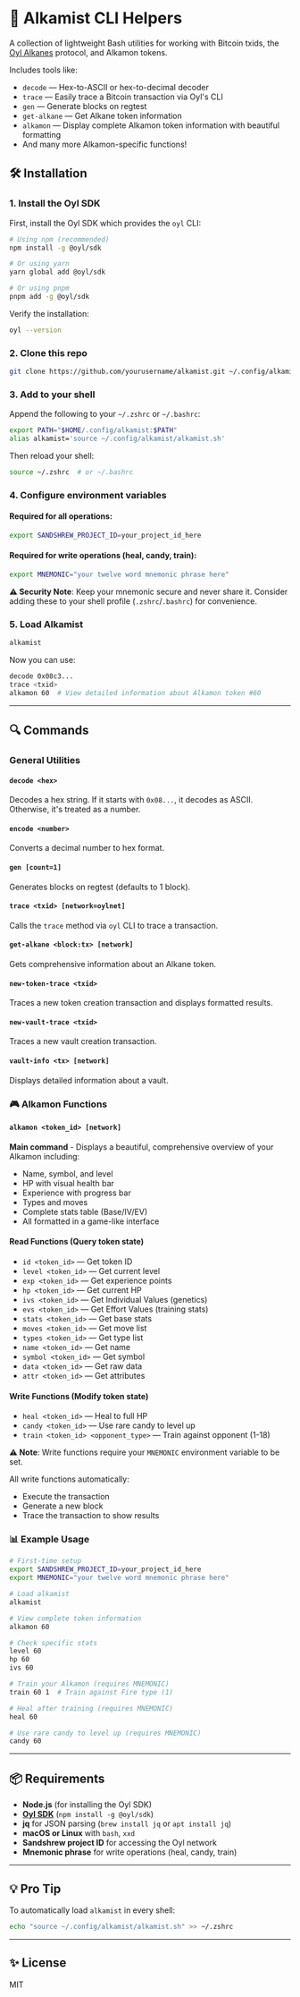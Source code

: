 # 🧪 Alkamist CLI Helpers 

A collection of lightweight Bash utilities for working with Bitcoin txids, the [Oyl Alkanes](https://alkanes.build) protocol, and Alkamon tokens.

Includes tools like:

- `decode` — Hex-to-ASCII or hex-to-decimal decoder
- `trace` — Easily trace a Bitcoin transaction via Oyl's CLI
- `gen` — Generate blocks on regtest
- `get-alkane` — Get Alkane token information
- `alkamon` — Display complete Alkamon token information with beautiful formatting
- And many more Alkamon-specific functions!

## 🛠️ Installation

### 1. Install the Oyl SDK

First, install the Oyl SDK which provides the `oyl` CLI:

```bash
# Using npm (recommended)
npm install -g @oyl/sdk

# Or using yarn
yarn global add @oyl/sdk

# Or using pnpm
pnpm add -g @oyl/sdk
```

Verify the installation:
```bash
oyl --version
```

### 2. Clone this repo

```bash
git clone https://github.com/yourusername/alkamist.git ~/.config/alkamist
````

### 3. Add to your shell

Append the following to your `~/.zshrc` or `~/.bashrc`:

```bash
export PATH="$HOME/.config/alkamist:$PATH"
alias alkamist='source ~/.config/alkamist/alkamist.sh'
```

Then reload your shell:

```bash
source ~/.zshrc  # or ~/.bashrc
```

### 4. Configure environment variables

#### Required for all operations:
```bash
export SANDSHREW_PROJECT_ID=your_project_id_here
```

#### Required for write operations (heal, candy, train):
```bash
export MNEMONIC="your twelve word mnemonic phrase here"
```

**⚠️ Security Note**: Keep your mnemonic secure and never share it. Consider adding these to your shell profile (`.zshrc`/`.bashrc`) for convenience.

### 5. Load Alkamist

```bash
alkamist
```

Now you can use:

```bash
decode 0x08c3...
trace <txid>
alkamon 60  # View detailed information about Alkamon token #60
```

---

## 🔍 Commands

### General Utilities

#### `decode <hex>`
Decodes a hex string. If it starts with `0x08...`, it decodes as ASCII. Otherwise, it's treated as a number.

#### `encode <number>`
Converts a decimal number to hex format.

#### `gen [count=1]`
Generates blocks on regtest (defaults to 1 block).

#### `trace <txid> [network=oylnet]`
Calls the `trace` method via `oyl` CLI to trace a transaction.

#### `get-alkane <block:tx> [network]`
Gets comprehensive information about an Alkane token.

#### `new-token-trace <txid>`
Traces a new token creation transaction and displays formatted results.

#### `new-vault-trace <txid>`
Traces a new vault creation transaction.

#### `vault-info <tx> [network]`
Displays detailed information about a vault.

### 🎮 Alkamon Functions

#### `alkamon <token_id> [network]`
**Main command** - Displays a beautiful, comprehensive overview of your Alkamon including:
- Name, symbol, and level
- HP with visual health bar
- Experience with progress bar
- Types and moves
- Complete stats table (Base/IV/EV)
- All formatted in a game-like interface

#### Read Functions (Query token state)
- `id <token_id>` — Get token ID
- `level <token_id>` — Get current level
- `exp <token_id>` — Get experience points
- `hp <token_id>` — Get current HP
- `ivs <token_id>` — Get Individual Values (genetics)
- `evs <token_id>` — Get Effort Values (training stats)
- `stats <token_id>` — Get base stats
- `moves <token_id>` — Get move list
- `types <token_id>` — Get type list
- `name <token_id>` — Get name
- `symbol <token_id>` — Get symbol
- `data <token_id>` — Get raw data
- `attr <token_id>` — Get attributes

#### Write Functions (Modify token state)
- `heal <token_id>` — Heal to full HP
- `candy <token_id>` — Use rare candy to level up
- `train <token_id> <opponent_type>` — Train against opponent (1-18)

**⚠️ Note**: Write functions require your `MNEMONIC` environment variable to be set.

All write functions automatically:
- Execute the transaction
- Generate a new block
- Trace the transaction to show results

### 📊 Example Usage

```bash
# First-time setup
export SANDSHREW_PROJECT_ID=your_project_id_here
export MNEMONIC="your twelve word mnemonic phrase here"

# Load alkamist
alkamist

# View complete token information
alkamon 60

# Check specific stats
level 60
hp 60
ivs 60

# Train your Alkamon (requires MNEMONIC)
train 60 1  # Train against Fire type (1)

# Heal after training (requires MNEMONIC)
heal 60

# Use rare candy to level up (requires MNEMONIC)
candy 60
```

---

## 📦 Requirements

* **Node.js** (for installing the Oyl SDK)
* **[Oyl SDK](https://github.com/Oyl-Wallet/oyl-sdk)** (`npm install -g @oyl/sdk`)
* **jq** for JSON parsing (`brew install jq` or `apt install jq`)
* **macOS or Linux** with `bash`, `xxd`
* **Sandshrew project ID** for accessing the Oyl network
* **Mnemonic phrase** for write operations (heal, candy, train)

---

## 💡 Pro Tip

To automatically load `alkamist` in every shell:

```bash
echo "source ~/.config/alkamist/alkamist.sh" >> ~/.zshrc
```

---

## ✨ License

MIT

